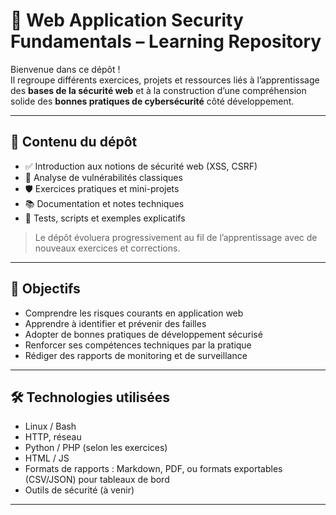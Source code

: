# 🔐 Web Application Security Fundamentals – Learning Repository

Bienvenue dans ce dépôt !  
Il regroupe différents exercices, projets et ressources liés à l’apprentissage des **bases de la sécurité web** et à la construction d’une compréhension solide des **bonnes pratiques de cybersécurité** côté développement.

---

## 📂 Contenu du dépôt

- ✅ Introduction aux notions de sécurité web (XSS, CSRF)
- 🔎 Analyse de vulnérabilités classiques
- 🛡️ Exercices pratiques et mini-projets
- 📚 Documentation et notes techniques
- 🧪 Tests, scripts et exemples explicatifs

> Le dépôt évoluera progressivement au fil de l’apprentissage avec de nouveaux exercices et corrections.

---

## 🎯 Objectifs

- Comprendre les risques courants en application web
- Apprendre à identifier et prévenir des failles
- Adopter de bonnes pratiques de développement sécurisé
- Renforcer ses compétences techniques par la pratique
- Rédiger des rapports de monitoring et de surveillance

---

## 🛠️ Technologies utilisées

- Linux / Bash
- HTTP, réseau
- Python / PHP (selon les exercices)
- HTML / JS
- Formats de rapports : Markdown, PDF, ou formats exportables (CSV/JSON) pour tableaux de bord
- Outils de sécurité (à venir)

---
